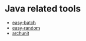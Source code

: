# Java related tools

- [easy-batch](https://github.com/j-easy/easy-batch)
- [easy-random](https://github.com/j-easy/easy-random)
- [archunit](https://www.archunit.org/)
